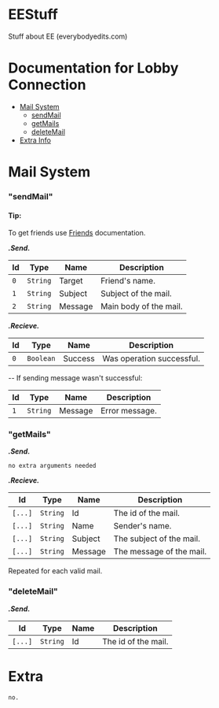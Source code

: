 # EEStuff
Stuff about EE (everybodyedits.com)

# Documentation for Lobby Connection
 - [Mail System](#mail)
   - [sendMail](#mail-send)
   - [getMails](#mail-get)
   - [deleteMail](#mail-delete)
 - [Extra Info](#extra)

# <a id="mail">Mail System</a>
### <a id="mail-send">"sendMail"</a>
#### Tip:
To get friends use [Friends](#friends) documentation.

__*.Send.*__

| Id   | Type        | Name               | Description
| ---  | ---         | ----               | -----------
| `0`  | `String`    | Target             | Friend's name.
| `1`  | `String`    | Subject            | Subject of the mail.
| `2`  | `String`    | Message            | Main body of the mail.

__*.Recieve.*__

| Id   | Type        | Name               | Description
| ---  | ---         | ----               | -----------
| `0`  | `Boolean`   | Success            | Was operation successful.

-- If sending message wasn't successful:

| Id   | Type        | Name               | Description
| ---  | ---         | ----               | -----------
| `1`  | `String`    | Message            | Error message.

### <a id="mail-get">"getMails"</a>

__*.Send.*__

```
no extra arguments needed
```

__*.Recieve.*__

| Id      | Type     | Name          | Description
| ---     | ----     | ----          | -----------
| `[...]` | `String` | Id            | The id of the mail.
| `[...]` | `String` | Name          | Sender's name.
| `[...]` | `String` | Subject       | The subject of the mail.
| `[...]` | `String` | Message       | The message of the mail.

Repeated for each valid mail.

### <a id="mail-delete">"deleteMail"</a>

__*.Send.*__

| Id      | Type     | Name          | Description
| ---     | ----     | ----          | -----------
| `[...]` | `String` | Id            | The id of the mail.

# <a id="extra">Extra</a>
```
no.
```
